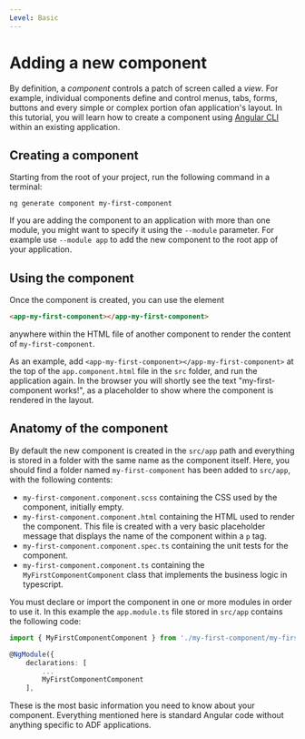 ```yaml
---
Level: Basic
---
```


# Adding a new component

By definition, a *component* controls a patch of screen called a *view*. For example, individual components define and control menus, tabs, forms, buttons and every simple or complex portion ofan application's layout. In this tutorial, you will learn how to create a component using [Angular CLI](https://cli.angular.io/) within an existing application.

## Creating a component

Starting from the root of your project, run the following command in a terminal:

    ng generate component my-first-component

If you are adding the component to an application with more than one module, you might want to specify it using the `--module` parameter. For example use `--module app` to add the new component to the root app of your application.

## Using the component

Once the component is created, you can use the element

```html
<app-my-first-component></app-my-first-component>
```

anywhere within the HTML file of another component to render the content of `my-first-component`.

As an example, add `<app-my-first-component></app-my-first-component>` at the top of the
`app.component.html` file in the `src` folder, and run the application again. In the browser you will
shortly see the text "my-first-component works!", as a placeholder to show where the component is
rendered in the layout.

## Anatomy of the component

By default the new component is created in the `src/app` path and everything is stored in a folder with the
same name as the component itself. Here, you should find a folder named `my-first-component` has been added
to `src/app`, with the following contents:

 - `my-first-component.component.scss` containing the CSS used by the component, initially empty.
 - `my-first-component.component.html` containing the HTML used to render the component. This file is
created with a very basic placeholder message that displays the name of the component within a `p` tag.
 - `my-first-component.component.spec.ts` containing the unit tests for the component.
 - `my-first-component.component.ts` containing the `MyFirstComponentComponent` class that implements the
business logic in typescript.

You must declare or import the component in one or more modules in order to use it. In this example the
`app.module.ts` file stored in `src/app` contains the following code:

```ts
import { MyFirstComponentComponent } from './my-first-component/my-first-component.component';

@NgModule({
    declarations: [
        ...
        MyFirstComponentComponent
    ],
```

These is the most basic information you need to know about your component. Everything mentioned here is
standard Angular code without anything specific to ADF applications.
